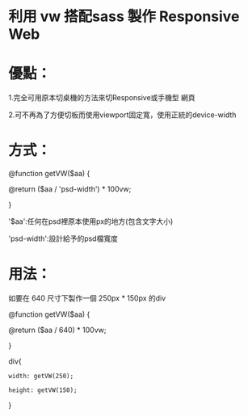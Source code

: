 # 利用 vw 搭配sass 製作 Responsive Web
# 優點：
1.完全可用原本切桌機的方法來切Responsive或手機型 網頁

2.可不再為了方便切板而使用viewport固定寬，使用正統的device-width

# 方式：
@function getVW($aa) {

  @return ($aa / 'psd-width') * 100vw;

}

'$aa':任何在psd裡原本使用px的地方(包含文字大小)

'psd-width':設計給予的psd檔寬度


# 用法：
如要在 640 尺寸下製作一個 250px * 150px 的div

@function getVW($aa) {

  @return ($aa / 640) * 100vw;

}


div{

	width: getVW(250);

	height: getVW(150);
	
}

